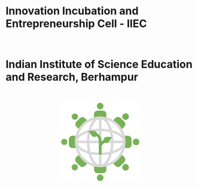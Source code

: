 <h1> Innovation Incubation and Entrepreneurship Cell - IIEC </h1><br>
<h1> Indian Institute of Science Education and Research, Berhampur </h1><br>
  <p align=center>
    <img src="https://github.com/iieciiserbpr/iieciiserbpr.github.io/blob/main/images/iiec_icon.png?raw=true">
  </p>

